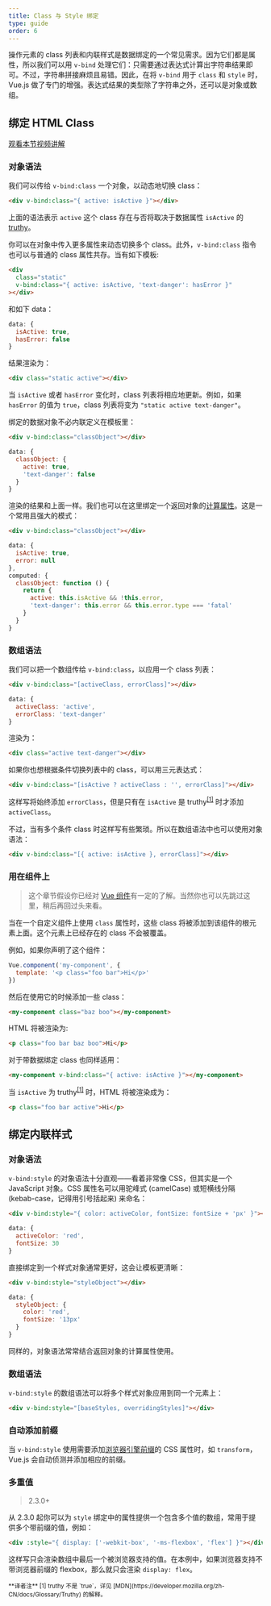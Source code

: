 ```yaml
---
title: Class 与 Style 绑定
type: guide
order: 6
---
```


操作元素的 class 列表和内联样式是数据绑定的一个常见需求。因为它们都是属性，所以我们可以用 `v-bind` 处理它们：只需要通过表达式计算出字符串结果即可。不过，字符串拼接麻烦且易错。因此，在将 `v-bind` 用于 `class` 和 `style` 时，Vue.js 做了专门的增强。表达式结果的类型除了字符串之外，还可以是对象或数组。

## 绑定 HTML Class
<div class="vueschool"><a href="https://learning.dcloud.io/#/?vid=7" target="_blank" rel="noopener" title="Vue.js教程-class与style绑定">观看本节视频讲解</a></div>

### 对象语法

我们可以传给 `v-bind:class` 一个对象，以动态地切换 class：

``` html
<div v-bind:class="{ active: isActive }"></div>
```
上面的语法表示 `active` 这个 class 存在与否将取决于数据属性 `isActive` 的 [truthy](https://developer.mozilla.org/zh-CN/docs/Glossary/Truthy)。

你可以在对象中传入更多属性来动态切换多个 class。此外，`v-bind:class` 指令也可以与普通的 class 属性共存。当有如下模板:

``` html
<div
  class="static"
  v-bind:class="{ active: isActive, 'text-danger': hasError }"
></div>
```

和如下 data：

``` js
data: {
  isActive: true,
  hasError: false
}
```

结果渲染为：

``` html
<div class="static active"></div>
```

当 `isActive` 或者 `hasError` 变化时，class 列表将相应地更新。例如，如果 `hasError` 的值为 `true`，class 列表将变为 `"static active text-danger"`。

绑定的数据对象不必内联定义在模板里：

``` html
<div v-bind:class="classObject"></div>
```

``` js
data: {
  classObject: {
    active: true,
    'text-danger': false
  }
}
```

渲染的结果和上面一样。我们也可以在这里绑定一个返回对象的[计算属性](computed.html)。这是一个常用且强大的模式：

``` html
<div v-bind:class="classObject"></div>
```

``` js
data: {
  isActive: true,
  error: null
},
computed: {
  classObject: function () {
    return {
      active: this.isActive && !this.error,
      'text-danger': this.error && this.error.type === 'fatal'
    }
  }
}
```

### 数组语法

我们可以把一个数组传给 `v-bind:class`，以应用一个 class 列表：

``` html
<div v-bind:class="[activeClass, errorClass]"></div>
```

``` js
data: {
  activeClass: 'active',
  errorClass: 'text-danger'
}
```

渲染为：

``` html
<div class="active text-danger"></div>
```

如果你也想根据条件切换列表中的 class，可以用三元表达式：

``` html
<div v-bind:class="[isActive ? activeClass : '', errorClass]"></div>
```

这样写将始终添加 `errorClass`，但是只有在 `isActive` 是 truthy<sup>[[1]](#footnote-1)</sup> 时才添加 `activeClass`。

不过，当有多个条件 class 时这样写有些繁琐。所以在数组语法中也可以使用对象语法：

``` html
<div v-bind:class="[{ active: isActive }, errorClass]"></div>
```

### 用在组件上

> 这个章节假设你已经对 [Vue 组件](components.html)有一定的了解。当然你也可以先跳过这里，稍后再回过头来看。

当在一个自定义组件上使用 `class` 属性时，这些 class 将被添加到该组件的根元素上面。这个元素上已经存在的 class 不会被覆盖。

例如，如果你声明了这个组件：

``` js
Vue.component('my-component', {
  template: '<p class="foo bar">Hi</p>'
})
```

然后在使用它的时候添加一些 class：

``` html
<my-component class="baz boo"></my-component>
```

HTML 将被渲染为:

``` html
<p class="foo bar baz boo">Hi</p>
```

对于带数据绑定 class 也同样适用：

``` html
<my-component v-bind:class="{ active: isActive }"></my-component>
```

当 `isActive` 为 truthy<sup>[[1]](#footnote-1)</sup> 时，HTML 将被渲染成为：

``` html
<p class="foo bar active">Hi</p>
```

## 绑定内联样式

### 对象语法

`v-bind:style` 的对象语法十分直观——看着非常像 CSS，但其实是一个 JavaScript 对象。CSS 属性名可以用驼峰式 (camelCase) 或短横线分隔 (kebab-case，记得用引号括起来) 来命名：


``` html
<div v-bind:style="{ color: activeColor, fontSize: fontSize + 'px' }"></div>
```

``` js
data: {
  activeColor: 'red',
  fontSize: 30
}
```

直接绑定到一个样式对象通常更好，这会让模板更清晰：

``` html
<div v-bind:style="styleObject"></div>
```

``` js
data: {
  styleObject: {
    color: 'red',
    fontSize: '13px'
  }
}
```

同样的，对象语法常常结合返回对象的计算属性使用。

### 数组语法

`v-bind:style` 的数组语法可以将多个样式对象应用到同一个元素上：

``` html
<div v-bind:style="[baseStyles, overridingStyles]"></div>
```

### 自动添加前缀

当 `v-bind:style` 使用需要添加[浏览器引擎前缀](https://developer.mozilla.org/zh-CN/docs/Glossary/Vendor_Prefix)的 CSS 属性时，如 `transform`，Vue.js 会自动侦测并添加相应的前缀。

### 多重值

> 2.3.0+

从 2.3.0 起你可以为 `style` 绑定中的属性提供一个包含多个值的数组，常用于提供多个带前缀的值，例如：

``` html
<div :style="{ display: ['-webkit-box', '-ms-flexbox', 'flex'] }"></div>
```

这样写只会渲染数组中最后一个被浏览器支持的值。在本例中，如果浏览器支持不带浏览器前缀的 flexbox，那么就只会渲染 `display: flex`。

<small>
**译者注**
<a id="footnote-1"></a>[1] truthy 不是 `true`，详见 [MDN](https://developer.mozilla.org/zh-CN/docs/Glossary/Truthy) 的解释。
</small>
